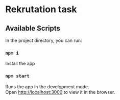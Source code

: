 # Rekrutation task

## Available Scripts

In the project directory, you can run:

### `npm i`

Install the app

### `npm start`

Runs the app in the development mode.\
Open [http://localhost:3000](http://localhost:3000) to view it in the browser.
